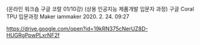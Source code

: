 (온라인 워크숍 구글 코랄 01/10강) 
(상용 인공지능 제품개발 입문자 과정) 
구글 Coral TPU 입문과정
Maker iammaker 2020. 2. 24. 09:27

https://drive.google.com/open?id=19kRN375cNerUZ8D-HUGRgPpwPLxrNF2f
